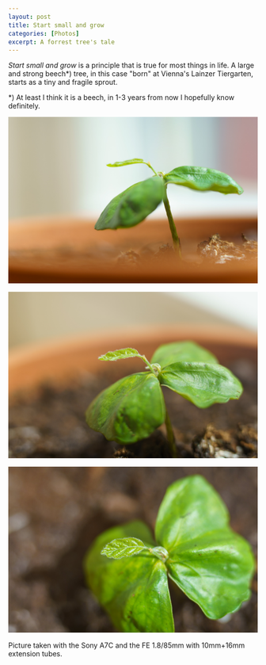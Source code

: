 ```yaml
---
layout: post
title: Start small and grow
categories: [Photos]
excerpt: A forrest tree's tale 
---
```


*Start small and grow* is a principle that is true for most things in life.
A large and strong beech*) tree, in this case "born" at Vienna's Lainzer Tiergarten, starts as a tiny and fragile sprout.

*) At least I think it is a beech, in 1-3 years from now I hopefully know definitely.

![Small tree - a beech?](../images/20210424/tree-1.jpg)

![Small tree - a beech?](../images/20210424/tree-2.jpg)

![Small tree - a beech?](../images/20210424/tree-3.jpg)

Picture taken with the Sony A7C and the FE 1.8/85mm with 10mm+16mm extension tubes.
